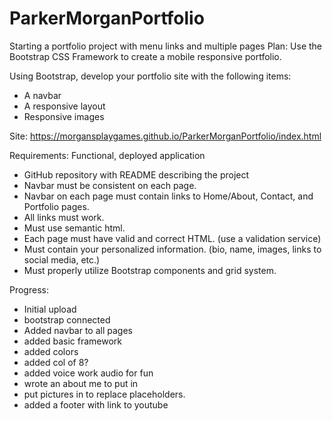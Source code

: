 # ParkerMorganPortfolio
Starting a portfolio project with menu links and multiple pages
Plan:
Use the Bootstrap CSS Framework to create a mobile responsive portfolio. 

Using Bootstrap, develop your portfolio site with the following items:
   * A navbar
   * A responsive layout
   * Responsive images

   Site: https://morgansplaygames.github.io/ParkerMorganPortfolio/index.html

Requirements:
Functional, deployed application
* GitHub repository with README describing the project
* Navbar must be consistent on each page.
* Navbar on each page must contain links to Home/About, Contact, and Portfolio pages.
* All links must work.
* Must use semantic html.
* Each page must have valid and correct HTML. (use a validation service)
* Must contain your personalized information. (bio, name, images, links to social media, etc.)
* Must properly utilize Bootstrap components and grid system.

Progress:
* Initial upload
* bootstrap connected
* Added navbar to all pages
* added basic framework
* added colors
* added col of 8?
* added voice work audio for fun
* wrote an about me to put in
* put pictures in to replace placeholders.
* added a footer with link to youtube
